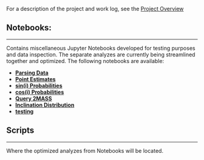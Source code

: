 For a description of the project and work log, see the [Project Overview](http://htmlpreview.github.com/?https://github.com/kaimibk/NAC/blob/master/Project%2BOverview.html)

## Notebooks:
___
Contains miscellaneous Jupyter Notebooks developed for testing purposes and data inspection. 
The separate analyzes are currently being streamlined together and optimized. 
The following notebooks are available:

- **[Parsing Data](Notebooks/Parsing%20Data.ipynb)**
- **[Point Estimates](Notebooks/Point_estimates.ipynb)**
- **[sin(i) Probabilities](Notebooks/sini_probabilities.ipynb)**
- **[cos(i) Probabilities](Notebooks/cosi_probabilities.ipynb)**
- **[Query 2MASS](Notebooks/Query%202MASS.ipynb)**
- **[Inclination Distribution](Notebooks/Inclination_distribution.ipynb)**
- **[testing](Notebooks/testing.ipynb)**

## Scripts
___
Where the optimized analyzes from Notebooks will be located.